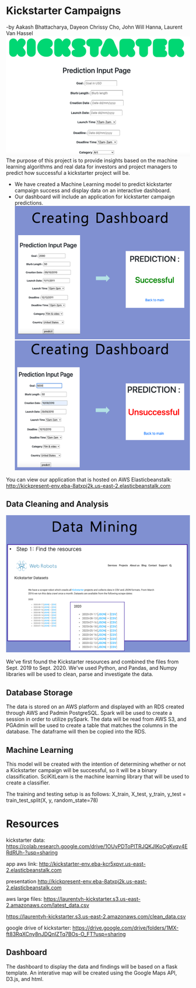 # Kickstarter Campaigns
-by Aakash Bhattacharya, Dayeon Chrissy Cho, John Will Hanna, Laurent Van Hassel
![](pics/App_Pic.png)
The purpose of this project is to provide insights based on the machine learning algorithms and real data for investors and project managers to predict how successful a kickstarter project will be. 
- We have created a Machine Learning model to predict kickstarter campaign success and display data on an interactive dashboard.
- Our dashboard will include an application for kickstarter campaign predictions. 
![](pics/successful.png)
![](pics/unsuccessful.png)

You can view our application that is hosted on AWS Elasticbeanstalk: http://kickpresent-env.eba-8atxpj2k.us-east-2.elasticbeanstalk.com

## Data Cleaning and Analysis
![](pics/Data_mining.png)

We've first found the Kickstarter resources and combined the files from Sept. 2019 to Sept. 2020. We've used Python, and Pandas, and Numpy libraries will be used to clean, parse and investigate the data.

## Database Storage

The data is stored on an AWS platform and displayed with an RDS created through AWS and Padmin PostgreSQL. Spark will be used to create a session in order to utilize pySpark. The data will be read from AWS S3, and PGAdmin will be used to create a table that matches the columns in the database. The dataframe will then be copied into the RDS.

## Machine Learning

This model will be created with the intention of determining whether or not a Kickstarter campaign will be successful, so it will be a binary classification. SciKitLearn is the machine learning library that will be used to create a classifier.

The training and testing setup is as follows:
X_train, X_test, y_train, y_test = train_test_split(X, y, random_state=78)

# Resources
kickstarter data: https://colab.research.google.com/drive/1OUyPDToPlTRJQKJIKoCgKvqv4ERdRUh-?usp=sharing

app aws link: http://kickstarter-env.eba-kcr5xpvr.us-east-2.elasticbeanstalk.com

presentation http://kickpresent-env.eba-8atxpj2k.us-east-2.elasticbeanstalk.com

aws large files:
https://laurentvh-kickstarter.s3.us-east-2.amazonaws.com/latest_data.csv

https://laurentvh-kickstarter.s3.us-east-2.amazonaws.com/clean_data.csv

google drive of kickstarter: https://drive.google.com/drive/folders/1MX-ft83RqXCny8nJDQnIZTq7BOs-O_FT?usp=sharing


## Dashboard

The dashboard to display the data and findings will be based on a flask template. An interative map will be created using the Google Maps API, D3.js, and html.


